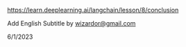 https://learn.deeplearning.ai/langchain/lesson/8/conclusion

Add English Subtitle by wizardor@gmail.com

6/1/2023
